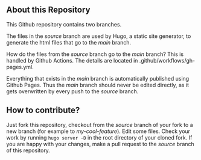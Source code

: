 About this Repository
--

This Github repository contains two branches.

The files in the *source* branch are used by Hugo, a static site generator, to generate the html files that go to the *main* branch.

How do the files from the *source* branch go to the *main* branch?
This is handled by Github Actions. The details are located in .github/workflows/gh-pages.yml.

Everything that exists in the *main* branch is automatically published using Github Pages. Thus the *main* branch should never be edited directly, as it gets overwritten by every push to the *source* branch.

How to contribute?
--

Just fork this repository, checkout from the *source* branch of your fork to a new branch (for example to *my-cool-feature*). Edit some files. Check your work by running `hugo server -D` in the root directory of your cloned fork. If you are happy with your changes, make a pull request to the *source* branch of this repository.
